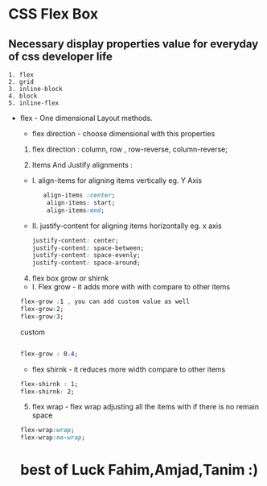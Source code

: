 # CSS Flex Box

## Necessary display properties value for everyday of css developer life

    1. flex
    2. grid
    3. inline-block
    4. block
    5. inline-flex

- flex - One dimensional Layout methods.


    - flex direction - choose dimensional  with this properties

    1. flex direction : column, row , row-reverse, column-reverse;

    2. Items And Justify alignments :

    - I. align-items for aligning items vertically eg. Y Axis

      ```css
         align-items :center;
          align-items: start;
          align-items:end;
        ```

    - II. justify-content for aligning items horizontally eg. x axis

      ```css
      justify-content: center;
      justify-content: space-between;
      justify-content: space-evenly;
      justify-content: space-around;
      ```

    4. flex box grow or shirnk

    - I. Flex grow - it adds more with with compare to other items

    ```css
    flex-grow :1 , you can add custom value as well
    flex-grow:2;
    flex-grow:3;

    ```

    custom

    ```css

    flex-grow : 0.4;
    ```


    - flex shirnk - it reduces more  width compare to other items

    ```css
    flex-shirnk : 1;
    flex-shirnk: 2;

    ```


    5. flex wrap - flex wrap adjusting all the items with if there is no remain space

    ```css
    flex-wrap:wrap;
    flex-wrap:no-wrap;
    ```

    # best of Luck Fahim,Amjad,Tanim :)
